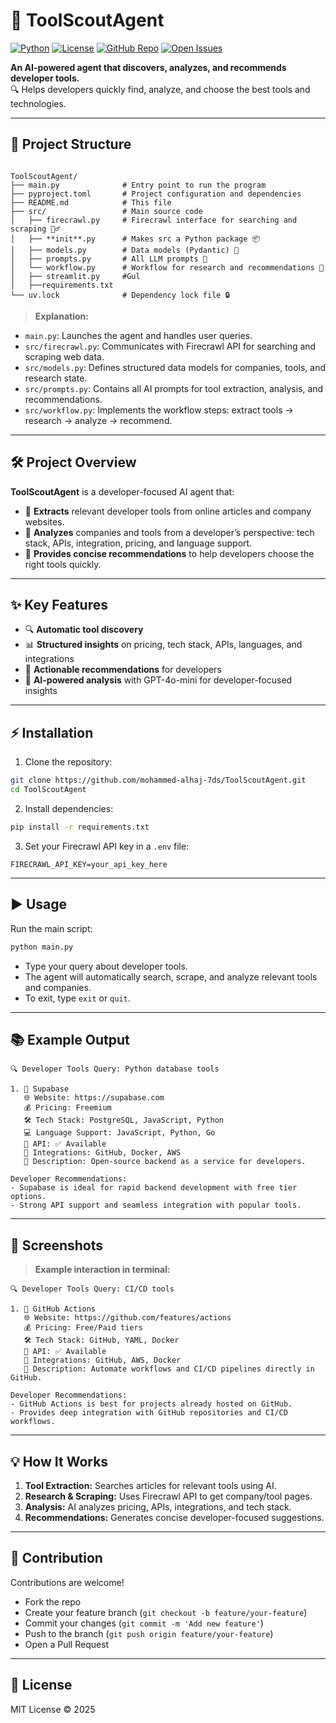 # 🚀 ToolScoutAgent

[![Python](https://img.shields.io/badge/Python-3.10+-blue.svg)](https://www.python.org/)
[![License](https://img.shields.io/badge/License-MIT-green.svg)](LICENSE)
[![GitHub Repo](https://img.shields.io/badge/GitHub-Repo-blueviolet)](https://github.com/mohammed-alhaj-7ds/ToolScoutAgent)
[![Open Issues](https://img.shields.io/github/issues/mohammed-alhaj-7ds/ToolScoutAgent)](https://github.com/mohammed-alhaj-7ds/ToolScoutAgent/issues)

**An AI-powered agent that discovers, analyzes, and recommends developer tools.**  
🔍 Helps developers quickly find, analyze, and choose the best tools and technologies.

---

## 📁 Project Structure

```

ToolScoutAgent/
├── main.py              # Entry point to run the program
├── pyproject.toml       # Project configuration and dependencies
├── README.md            # This file
├── src/                 # Main source code
│   ├── firecrawl.py     # Firecrawl interface for searching and scraping 🕵️‍♂️
│   ├── **init**.py      # Makes src a Python package 📦
│   ├── models.py        # Data models (Pydantic) 📝
│   ├── prompts.py       # All LLM prompts 💬
│   └── workflow.py      # Workflow for research and recommendations 🔄
│   ├── streamlit.py     #Gul
│   ├──requirements.txt
└── uv.lock              # Dependency lock file 🔒

````

> **Explanation:**  
- `main.py`: Launches the agent and handles user queries.  
- `src/firecrawl.py`: Communicates with Firecrawl API for searching and scraping web data.  
- `src/models.py`: Defines structured data models for companies, tools, and research state.  
- `src/prompts.py`: Contains all AI prompts for tool extraction, analysis, and recommendations.  
- `src/workflow.py`: Implements the workflow steps: extract tools → research → analyze → recommend.  

---

## 🛠️ Project Overview

**ToolScoutAgent** is a developer-focused AI agent that:

- 🔹 **Extracts** relevant developer tools from online articles and company websites.  
- 🔹 **Analyzes** companies and tools from a developer’s perspective: tech stack, APIs, integration, pricing, and language support.  
- 🔹 **Provides concise recommendations** to help developers choose the right tools quickly.  

---

## ✨ Key Features

- 🔍 **Automatic tool discovery**  
- 📊 **Structured insights** on pricing, tech stack, APIs, languages, and integrations  
- 📝 **Actionable recommendations** for developers  
- 🤖 **AI-powered analysis** with GPT-4o-mini for developer-focused insights  

---

## ⚡ Installation

1. Clone the repository:
```bash
git clone https://github.com/mohammed-alhaj-7ds/ToolScoutAgent.git
cd ToolScoutAgent
````

2. Install dependencies:

```bash
pip install -r requirements.txt
```

3. Set your Firecrawl API key in a `.env` file:

```env
FIRECRAWL_API_KEY=your_api_key_here
```

---

## ▶️ Usage

Run the main script:

```bash
python main.py
```

* Type your query about developer tools.
* The agent will automatically search, scrape, and analyze relevant tools and companies.
* To exit, type `exit` or `quit`.

---

## 📚 Example Output

```
🔍 Developer Tools Query: Python database tools

1. 🏢 Supabase
   🌐 Website: https://supabase.com
   💰 Pricing: Freemium
   🛠️ Tech Stack: PostgreSQL, JavaScript, Python
   💻 Language Support: JavaScript, Python, Go
   🔌 API: ✅ Available
   🔗 Integrations: GitHub, Docker, AWS
   📝 Description: Open-source backend as a service for developers.

Developer Recommendations:
- Supabase is ideal for rapid backend development with free tier options. 
- Strong API support and seamless integration with popular tools.
```

---

## 🎨 Screenshots

> **Example interaction in terminal:**

```
🔍 Developer Tools Query: CI/CD tools

1. 🏢 GitHub Actions
   🌐 Website: https://github.com/features/actions
   💰 Pricing: Free/Paid tiers
   🛠️ Tech Stack: GitHub, YAML, Docker
   🔌 API: ✅ Available
   🔗 Integrations: GitHub, AWS, Docker
   📝 Description: Automate workflows and CI/CD pipelines directly in GitHub.

Developer Recommendations:
- GitHub Actions is best for projects already hosted on GitHub.
- Provides deep integration with GitHub repositories and CI/CD workflows.
```

---

## 💡 How It Works

1. **Tool Extraction:** Searches articles for relevant tools using AI.
2. **Research & Scraping:** Uses Firecrawl API to get company/tool pages.
3. **Analysis:** AI analyzes pricing, APIs, integrations, and tech stack.
4. **Recommendations:** Generates concise developer-focused suggestions.

---

## 📌 Contribution

Contributions are welcome!

* Fork the repo
* Create your feature branch (`git checkout -b feature/your-feature`)
* Commit your changes (`git commit -m 'Add new feature'`)
* Push to the branch (`git push origin feature/your-feature`)
* Open a Pull Request

---

## 📝 License

MIT License © 2025

